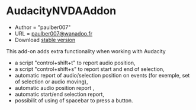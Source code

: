 # AudacityNVDAAddon #

*	Author = "paulber007"
*	URL = paulber007@wanadoo.fr
*	Download [stable version][1]

This add-on adds extra functionality when working with Audacity
* a script "control+shift+t" to report audio position,
* a script "control+shift+s" to report start and end of selection,
* automatic report of audio/selection position on events (for exemple, set of selection or audio moving),
* automatic audio position report ,
* automatic start/end selection report,
* possibilit of using of spacebar to press a button.


[1]: https://rawgit.com/paulber007/AllMyNVDAAddons/master/audacity/audacity-1.1.nvda-addon